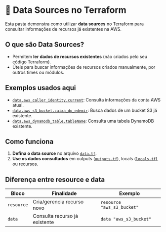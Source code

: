 # 📘 Data Sources no Terraform

Esta pasta demonstra como utilizar **data sources** no Terraform para consultar informações de recursos já existentes na AWS.

## O que são Data Sources?

- Permitem **ler dados de recursos existentes** (não criados pelo seu código Terraform).
- Úteis para buscar informações de recursos criados manualmente, por outros times ou módulos.

## Exemplos usados aqui

- [`data.aws_caller_identity.current`](data.tf): Consulta informações da conta AWS atual.
- [`data.aws_s3_bucket.caixa_do_edemir`](data.tf): Busca dados de um bucket S3 já existente.
- [`data.aws_dynamodb_table.tableName`](data.tf): Consulta uma tabela DynamoDB existente.

## Como funciona

1. **Defina o data source** no arquivo [`data.tf`](data.tf).
2. **Use os dados consultados** em outputs ([`outputs.tf`](outputs.tf)), locals ([`locals.tf`](locals.tf)), ou recursos.

## Diferença entre resource e data

| Bloco      | Finalidade                    | Exemplo                    |
| ---------- | ----------------------------- | -------------------------- |
| `resource` | Cria/gerencia recurso novo    | `resource "aws_s3_bucket"` |
| `data`     | Consulta recurso já existente | `data "aws_s3_bucket"`     |

##
